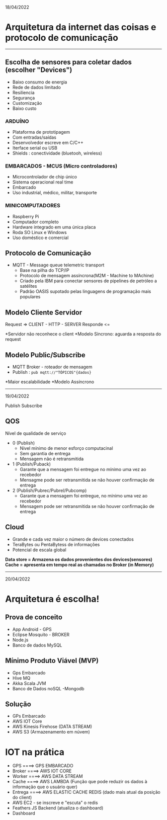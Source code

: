 18/04/2022

# Arquitetura da internet das coisas e protocolo de comunicação

---

## Escolha de sensores para coletar dados (escolher "Devices")

- Baixo consumo de energia
- Rede de dados limitado
- Resiliencia
- Segurança
- Customização
- Baixo custo

### ARDUÍNO

- Plataforma de prototipagem
- Com entradas/saídas
- Desenvolvedor escreve em C/C++
- Iterface serial ou USB
- Shields : conectividade (bluetooh, wireless)

### EMBARCADOS - MCUS (Micro controladores)

- Microcontrolador de chip único
- Sistema operacional real time
- Embarcado
- Uso industrial, médico, militar, transporte

### MINICOMPUTADORES

- Raspberry Pi
- Computador completo
- Hardware integrado em uma única placa
- Roda SO Linux e Windows
- Uso doméstico e comercial

## Protocolo de Comunicação 

- MQTT - Message queue telemetric transport
  - Base na pilha do TCP/IP
  - Protocolo de mensagem assíncrona(M2M - Machine to MAchine)
  - Criado pela IBM para conectar sensores de pipelines de petróleo a satélites
  - Padrão OASIS supotado pelas linguagens de programação mais populares

## Modelo Cliente Servidor

Request =>
CLIENT - HTTP - SERVER
Responde <=

*Servidor não reconhece o client 
*Modelo Síncrono: aguarda a resposta do request

## Modelo Public/Subscribe

- MQTT Broker - roteador de mensagem
- Publish : `pub mqtt://"TÓPICOS"{dados}`


*Maior escalabilidade
*Modelo Assíncrono

---

19/04/2022

Publish
Subscribe
 
 ## QOS 

 Nível de qualidade de serviço

- 0 (Publish)
  - Nivel mínimo de menor esforço computacinal
  - Sem garantia de entrega
  - Mensagem não é retransmitida
- 1 (Publish/Puback)
  - Garante que a mensagem foi entregue no mínimo uma vez ao recebedor
  - Mensagme pode ser retransmitida se não houver confirmação de entrega
- 2 (Publish/Pubrec/Pubrel/Pubcomp)
  - Garante que a mensagem foi entregue, no mínimo uma vez ao recebedor
  - Mensagem pode ser retransmitida se não houver confirmação de entrega

## Cloud

- Grande e cada vez maior o número de devices conectados
- TeraBytes ou PentaBytess de informações
- Potencial de escala global

<b> Data store = Armazena os dados provenientes dos devices(sensores)
Cache = apresenta em tempo real as chamadas no Broker (in Memory)
</b>

---

20/04/2022

# Arquitetura é escolha!

## Prova de conceito

- App Android - GPS
- Eclipse Mosquito - BROKER
- Node.js
- Banco de dados MySQL

## Mínimo Produto Viável (MVP)

- Gps Embarcado
- Hive MQ
- Akka Scala JVM
- Banco de Dados noSQL -Mongodb

## Solução

- GPs Embarcado
- AWS IOT Core
- AWS Kinesis Firehose (DATA STREAM)
- AWS S3 (Armazenamento em núvem)

# IOT na prática

- GPS      ====>  GPS EMBARCADO
- Broker   ====>  AWS IOT CORE
- Worker   ====>  AWS DATA STREAM
- Cache    ====>  AWS LAMBDA (Função que pode reduzir os dados à informação que o usuário quer)
- Entrega  ====>  AWS ELASTIC CACHE REDIS (dado mais atual da posição do client)
- AWS EC2 -  se inscreve e "escuta" o redis
- Feathers JS Backend (atualiza o dashboard)
- Dashboard
